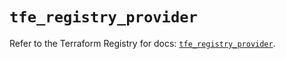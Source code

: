 # `tfe_registry_provider`

Refer to the Terraform Registry for docs: [`tfe_registry_provider`](https://registry.terraform.io/providers/hashicorp/tfe/0.59.0/docs/resources/registry_provider).

